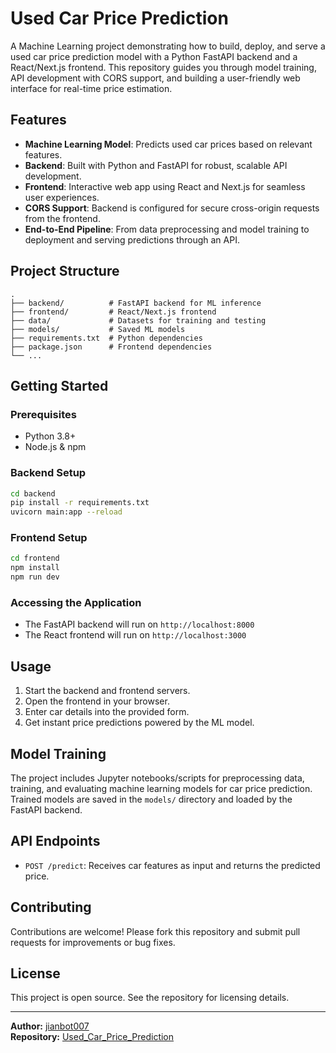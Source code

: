 # Used Car Price Prediction

A Machine Learning project demonstrating how to build, deploy, and serve a used car price prediction model with a Python FastAPI backend and a React/Next.js frontend. This repository guides you through model training, API development with CORS support, and building a user-friendly web interface for real-time price estimation.

## Features

- **Machine Learning Model**: Predicts used car prices based on relevant features.
- **Backend**: Built with Python and FastAPI for robust, scalable API development.
- **Frontend**: Interactive web app using React and Next.js for seamless user experiences.
- **CORS Support**: Backend is configured for secure cross-origin requests from the frontend.
- **End-to-End Pipeline**: From data preprocessing and model training to deployment and serving predictions through an API.

## Project Structure

```
.
├── backend/          # FastAPI backend for ML inference
├── frontend/         # React/Next.js frontend
├── data/             # Datasets for training and testing
├── models/           # Saved ML models
├── requirements.txt  # Python dependencies
├── package.json      # Frontend dependencies
└── ...
```

## Getting Started

### Prerequisites

- Python 3.8+
- Node.js & npm

### Backend Setup

```bash
cd backend
pip install -r requirements.txt
uvicorn main:app --reload
```

### Frontend Setup

```bash
cd frontend
npm install
npm run dev
```

### Accessing the Application

- The FastAPI backend will run on `http://localhost:8000`
- The React frontend will run on `http://localhost:3000`

## Usage

1. Start the backend and frontend servers.
2. Open the frontend in your browser.
3. Enter car details into the provided form.
4. Get instant price predictions powered by the ML model.

## Model Training

The project includes Jupyter notebooks/scripts for preprocessing data, training, and evaluating machine learning models for car price prediction. Trained models are saved in the `models/` directory and loaded by the FastAPI backend.

## API Endpoints

- `POST /predict`: Receives car features as input and returns the predicted price.

## Contributing

Contributions are welcome! Please fork this repository and submit pull requests for improvements or bug fixes.

## License

This project is open source. See the repository for licensing details.

---

**Author:** [jianbot007](https://github.com/jianbot007)  
**Repository:** [Used_Car_Price_Prediction](https://github.com/jianbot007/Used_Car_Price_Prediction)
